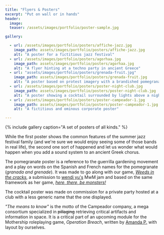 ```yaml
---
title: "Flyers & Posters"
excerpt: "Put on wall or in hands"
header:
  image:
  teaser: /assets/images/portfolio/poster-sample.jpg

gallery:

  - url: /assets/images/portfolio/posters/affiche-jazz.jpg
    image_path: assets/images/portfolio/posters/affiche-jazz.jpg
    alt: "A poster for a fictitious jazz festival"
  - url: /assets/images/portfolio/posters/agorhaa.jpg
    image_path: assets/images/portfolio/posters/agorhaa.jpg
    alt: "A flyer hinting at a techno party in ancient Greece"
  - url: "assets/images/portfolio/posters/grenada-fruit.jpg"
    image_path: assets/images/portfolio/posters/grenada-fruit.jpg
    alt: "A poster based on protest imagery with a brandished pomegranate"
  - url: /assets/images/portfolio/posters/poster-night-club.jpg
    image_path: assets/images/portfolio/posters/poster-night-club.jpg
    alt: "A poster showing a cocktail surrounded by lights above a night club logo"
  - url: /assets/images/portfolio/posters/poster-campeador-1.jpg
    image_path: assets/images/portfolio/posters/poster-campeador-1.jpg
    alt: "A fictitious and ominous corporate poster"

---
```


{% include gallery caption="A set of posters of all kinds." %}

While the first poster shows the common features of the summer jazz festival family (and we're sure we would enjoy seeing some of those bands in real life), the second one sort of happened and let us wonder what would happen when you add a sound system to an ancient Greek chorus.

The pomegranate poster is a reference to the guerrilla gardening movement and a play on words on the Spanish and French names for the pomegranate (*granada and grenade*). It was made to go along with our game, [*Weeds in the cracks*](https://contrabandrimer.itch.io/weeds-in-the-cracks), a submission to [wendi yu's](https://twitter.com/wen_di_yu) MwM jam and based on the same framework as her game, [*here, there, be monsters!*](https://wendiy.itch.io/here-there-be-monsters)

The cocktail poster was made on commission for a private party hosted at a club with a less generic name that the one displayed.

*"The means to know"* is the motto of the Campeador company, a mega consortium specialized in ~~pillaging~~ retrieving critical artifacts and information in space. It is a critical part of an upcoming module for the Mothership roleplaying game, *Operation Breach*, written by [Amanda P.](https://weirdwonder.itch.io/) with layout by ourselves.
